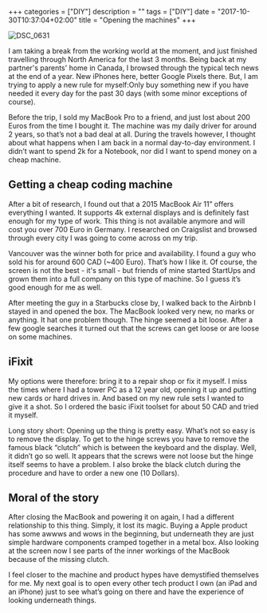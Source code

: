 +++
categories = ["DIY"]
description = ""
tags = ["DIY"]
date = "2017-10-30T10:37:04+02:00"
title = "Opening the machines"
+++

<img src="https://preview.ibb.co/ea18Am/DSC_0631.jpg" alt="DSC_0631" border="0">

I am taking a break from the working world at the moment, and just finished travelling through North America for the last 3 months. Being back at my partner's parents' home in Canada, I browsed through the typical tech news at the end of a year. New iPhones here, better Google Pixels there. But, I am trying to apply a new rule for myself:Only buy something new if you have needed it every day for the past 30 days (with some minor exceptions of course).

Before the trip, I sold my MacBook Pro to a friend, and just lost about 200 Euros from the time I bought it. The machine was my daily driver for around 2 years, so that’s not a bad deal at all. During the travels however, I thought about what happens when I am back in a normal day-to-day environment. I didn’t want to spend 2k for a Notebook, nor did I want to spend money on a cheap machine.

## Getting a cheap coding machine

After a bit of research, I found out that a 2015 MacBook Air 11” offers everything I wanted. It supports 4k external displays and is definitely fast enough for my type of work. This thing is not available anymore and will cost you over 700 Euro in Germany. I researched on Craigslist and browsed through every city I was going to  come across on my trip.

Vancouver was the winner both for price and availability. I found a guy who sold his for around 600 CAD (~400 Euro). That’s how I like it. Of course, the screen is not the best - it's small - but friends of mine started StartUps and grown them into a full company on this type of machine. So I guess it’s good enough for me as well.

After meeting the guy in a Starbucks close by, I walked back to the Airbnb I stayed in and opened the box. The MacBook looked very new, no marks or anything. It hat one problem though. The hinge seemed a bit loose. After a few google searches it turned out that the screws can get loose or are loose on some machines.

## iFixit

My options were therefore: bring it to a repair shop or fix it myself. I miss the times where I had a tower PC as a 12 year old, opening it up and putting new cards or hard drives in. And based on my new rule sets I wanted to give it a shot. So I ordered the basic iFixit toolset for about 50 CAD and tried it myself.

Long story short: Opening up the thing is pretty easy. What’s not so easy is to remove the display. To get to the hinge screws you have to remove the famous black “clutch” which is between the keyboard and the display. Well, it didn’t go so well. It appears that the screws were not loose but the hinge itself seems to have a problem. I also broke the black clutch during the procedure and have to order a new one (10 Dollars).

## Moral of the story

After closing the MacBook and powering it on again, I had a different relationship to this thing. Simply, it lost its magic. Buying a Apple product has some awwws and wows in the beginning, but underneath they are just simple hardware components cramped together in a metal box. Also looking at the screen now I see parts of the inner workings of the MacBook because of the missing clutch.

I feel closer to the machine and product hypes have demystified themselves for me. My next goal is to open every other tech product I own (an iPad and an iPhone) just to see what’s going on there and have the experience of looking underneath things.

